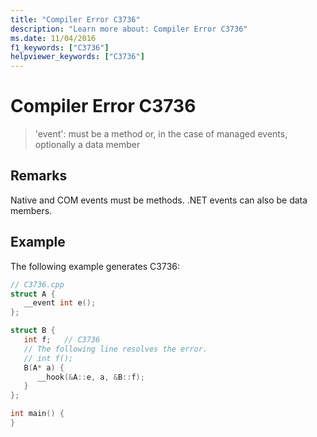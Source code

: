 ```yaml
---
title: "Compiler Error C3736"
description: "Learn more about: Compiler Error C3736"
ms.date: 11/04/2016
f1_keywords: ["C3736"]
helpviewer_keywords: ["C3736"]
---
```

# Compiler Error C3736

> 'event': must be a method or, in the case of managed events, optionally a data member

## Remarks

Native and COM events must be methods. .NET events can also be data members.

## Example

The following example generates C3736:

```cpp
// C3736.cpp
struct A {
   __event int e();
};

struct B {
   int f;   // C3736
   // The following line resolves the error.
   // int f();
   B(A* a) {
      __hook(&A::e, a, &B::f);
   }
};

int main() {
}
```

